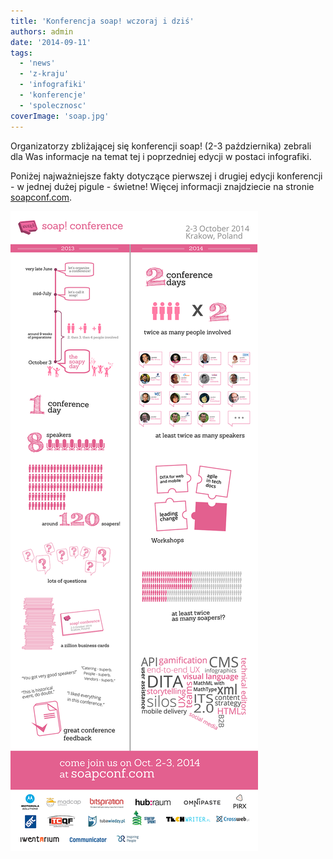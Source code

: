 ```yaml
---
title: 'Konferencja soap! wczoraj i dziś'
authors: admin
date: '2014-09-11'
tags:
  - 'news'
  - 'z-kraju'
  - 'infografiki'
  - 'konferencje'
  - 'spolecznosc'
coverImage: 'soap.jpg'
---
```


Organizatorzy zbliżającej się konferencji soap! (2-3 października) zebrali dla
Was informacje na temat tej i poprzedniej edycji w postaci infografiki.

<!--truncate-->

Poniżej najważniejsze fakty dotyczące pierwszej i drugiej edycji konferencji - w
jednej dużej pigule - świetne! Więcej informacji znajdziecie na stronie
[soapconf.com](http://soapconf.com/).

[![soap-2013-2014mini](images/soap-2013-2014mini.png)](http://techwriter.pl/wp-content/uploads/2014/09/soap-2013-2014mini.png)
